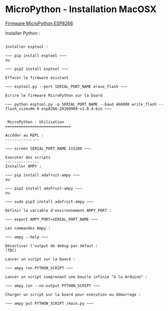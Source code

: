MicroPython - Installation MacOSX
=============================

[Firmware MicroPython ESP8266](http://micropython.org/resources/firmware/esp8266-20160909-v1.8.4.bin)

Installer Python :

~~~ brew install python ~~~

Installer esptool :

~~~ pip install esptool ~~~
ou

~~~ pip2 install esptool ~~~

Effacer le firmware existant

~~~ esptool.py --port SERIAL_PORT_NAME erase_flash ~~~

Ecrire le firmware MicroPython sur la board

~~~ python esptool.py -p SERIAL_PORT_NAME --baud 460800 write_flash --flash_size=8m 0 esp8266-20160909-v1.8.4.bin ~~~


 MicroPython - Utilisation
=============================

Accéder au REPL :
---------------

~~~ screen SERIAL_PORT_NAME 115200 ~~~

Executer des scripts
---------------
Installer AMPY :

~~~ pip install adafruit-ampy ~~~
ou

~~~ pip2 install adafruit-ampy ~~~
ou

~~~ sudo pip3 install adafruit-ampy ~~~

Définir la variable d'environnement AMPY_PORT :

~~~ export AMPY_PORT=SERIAL_PORT_NAME ~~~

Les commandes Ampy :

~~~ ampy --help ~~~

Désactiver l'output de debug par défaut :
(TBC)

Lancer un script sur la board :

~~~ ampy run PYTHON_SCRIPT ~~~

Lancer un script comprenant une boucle infinie "à la Arduino" :

~~~ ampy run --no-output PYTHON_SCRIPT ~~~

Charger un script sur la board pour exécution au démarrage :

~~~ ampy put PYTHON_SCRIPT /main.py ~~~
